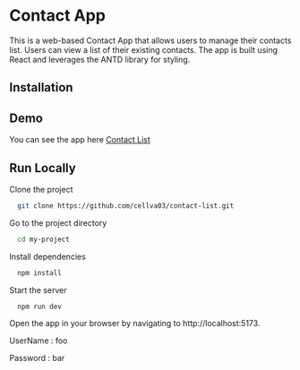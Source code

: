 
# Contact App

This is a web-based Contact App that allows users to manage their contacts list. Users can view a list of their existing contacts. The app is built using React and leverages the ANTD library for styling.

## Installation




## Demo

You can see the app here [Contact List](https://boisterous-moonbeam-66b3f8.netlify.app/)


## Run Locally

Clone the project

```bash
  git clone https://github.com/cellva03/contact-list.git
```

Go to the project directory

```bash
  cd my-project
```

Install dependencies

```bash
  npm install
```

Start the server

```bash
  npm run dev
```

Open the app in your browser by navigating to http://localhost:5173.

UserName : foo

Password : bar
